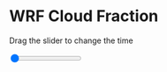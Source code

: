 <h1>WRF  Cloud Fraction </h1>
<p>Drag the slider to change the time</p>

<div class="slidecontainer">
<input oninput='setImage(this)' class="slider" type="range" min="0" max="21" value="0" step="1" />
<img id='img'/>
</div>

<script>
var img = document.getElementById('img');
var img_array = ['/assets/images/wrf/cf_wrfout_d01_2020-03-14_12:00:00.png',
'/assets/images/wrf/cf_wrfout_d01_2020-03-14_13:00:00.png',
'/assets/images/wrf/cf_wrfout_d01_2020-03-14_14:00:00.png',
'/assets/images/wrf/cf_wrfout_d01_2020-03-14_15:00:00.png',
'/assets/images/wrf/cf_wrfout_d01_2020-03-14_16:00:00.png',
'/assets/images/wrf/cf_wrfout_d01_2020-03-14_17:00:00.png',
'/assets/images/wrf/cf_wrfout_d01_2020-03-14_18:00:00.png',
'/assets/images/wrf/cf_wrfout_d01_2020-03-14_19:00:00.png',
'/assets/images/wrf/cf_wrfout_d01_2020-03-14_20:00:00.png',
'/assets/images/wrf/cf_wrfout_d01_2020-03-14_21:00:00.png',
'/assets/images/wrf/cf_wrfout_d01_2020-03-14_22:00:00.png',
'/assets/images/wrf/cf_wrfout_d01_2020-03-14_23:00:00.png',
'/assets/images/wrf/cf_wrfout_d01_2020-03-15_00:00:00.png',
'/assets/images/wrf/cf_wrfout_d01_2020-03-15_01:00:00.png',
'/assets/images/wrf/cf_wrfout_d01_2020-03-15_02:00:00.png',
'/assets/images/wrf/cf_wrfout_d01_2020-03-15_03:00:00.png',
'/assets/images/wrf/cf_wrfout_d01_2020-03-15_04:00:00.png',
'/assets/images/wrf/cf_wrfout_d01_2020-03-15_05:00:00.png',
'/assets/images/wrf/cf_wrfout_d01_2020-03-15_06:00:00.png',
'/assets/images/wrf/cf_wrfout_d01_2020-03-15_07:00:00.png',
'/assets/images/wrf/cf_wrfout_d01_2020-03-15_08:00:00.png',];
function setImage(obj)
{
        var value = obj.value;
        img.src = img_array[value];

}
</script>
